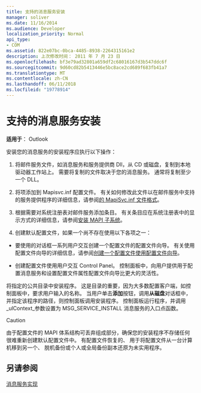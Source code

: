 ```yaml
---
title: 支持的消息服务安装
manager: soliver
ms.date: 11/16/2014
ms.audience: Developer
localization_priority: Normal
api_type:
- COM
ms.assetid: 822e07bc-0bca-4485-8938-2264315161e2
description: 上次修改时间： 2011 年 7 月 23 日
ms.openlocfilehash: bf3e79ad32801a659df2c68016167d3b547ddc6f
ms.sourcegitcommit: 9d60cd82b5413446e5bc8ace2cd689f683fb41a7
ms.translationtype: MT
ms.contentlocale: zh-CN
ms.lasthandoff: 06/11/2018
ms.locfileid: "19778914"
---
```

# <a name="supporting-message-service-installation"></a>支持的消息服务安装

  
  
**适用于**： Outlook 
  
安装您的消息服务的安装程序应执行以下操作：
  
1. 将邮件服务文件，如消息服务和服务提供商 Dll，从 CD 或磁盘，复制到本地驱动器工作站上。 需要将复制的文件取决于您的消息服务。 通常将复制至少一个 DLL。
    
2. 将项添加到 Mapisvc.inf 配置文件。 有关如何修改此文件以在邮件服务中支持的服务提供程序的详细信息，请参阅[的 MapiSvc.inf 文件格式](file-format-of-mapisvc-inf.md)。
    
3. 根据需要对系统注册表对邮件服务添加条目。 有关条目应在系统注册表中的显示方式的详细信息，请参阅[安装 MAPI 子系统](installing-the-mapi-subsystem.md)。
    
4. 创建默认配置文件，如果一个尚不存在使用以下各项之一：
    
  - 要使用的对话框一系列用户交互创建一个配置文件的配置文件向导。 有关使用配置文件向导的详细信息，请参阅[创建一个配置文件使用配置文件向导](creating-a-profile-by-using-the-profile-wizard.md)。
    
  - 创建配置文件使用用户交互 Control Panel。 控制面板中，向用户提供用于配置消息服务和设置配置文件属性配置文件向导比更大的灵活性。 
    
将指定的公共目录中安装程序。 这是目录的重要，因为大多数配置客户端，如控制面板中，要求用户输入的名称。 当用户单击**添加**按钮，调用**从磁盘**对话框中，并指定该程序的路径，则控制面板调用安装程序。 控制面板运行程序，并调用_ulContext_参数设置为 MSG_SERVICE_INSTALL 消息服务的入口点函数。 
  
> [!CAUTION]
> 由于配置文件的 MAPI 体系结构可丢弃组成部分，确保您的安装程序不存储任何很难重新创建默认配置文件中。 有配置文件恢复的、 用于将配置文件从一台计算机移到另一个、 脱机备份或个人或全局备份副本还原为未实用程序。 
  
## <a name="see-also"></a>另请参阅



[消息服务实现](message-service-implementation.md)

